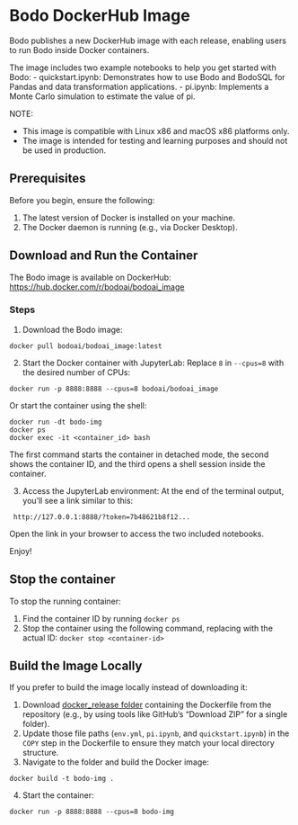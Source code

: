 # Bodo DockerHub Image

Bodo publishes a new DockerHub image with each release, enabling users to run Bodo inside Docker containers.

The image includes two example notebooks to help you get started with Bodo:
    - quickstart.ipynb: Demonstrates how to use Bodo and BodoSQL for Pandas and data transformation applications.
    - pi.ipynb: Implements a Monte Carlo simulation to estimate the value of pi.

NOTE: 
- This image is compatible with Linux x86 and macOS x86 platforms only.
- The image is intended for testing and learning purposes and should not be used in production.

## Prerequisites
Before you begin, ensure the following:

1. The latest version of Docker is installed on your machine.
2. The Docker daemon is running (e.g., via Docker Desktop).

## Download and Run the Container

The Bodo image is available on DockerHub:
https://hub.docker.com/r/bodoai/bodoai_image

### Steps

1. Download the Bodo image:
```shell
docker pull bodoai/bodoai_image:latest
```

2. Start the Docker container with JupyterLab:
Replace `8` in `--cpus=8` with the desired number of CPUs:

```shell
docker run -p 8888:8888 --cpus=8 bodoai/bodoai_image
```

Or start the container using the shell:
```
docker run -dt bodo-img
docker ps  
docker exec -it <container_id> bash
```
The first command starts the container in detached mode, the second shows the container ID, and the third opens a shell session inside the container.

3. Access the JupyterLab environment:
At the end of the terminal output, you’ll see a link similar to this:

```shell
 http://127.0.0.1:8888/?token=7b48621b8f12...
```
Open the link in your browser to access the two included notebooks.

Enjoy!

## Stop the container
To stop the running container:
1. Find the container ID by running `docker ps`
2. Stop the container using the following command, replacing <container-id> with the actual ID: `docker stop <container-id>`

## Build the Image Locally
If you prefer to build the image locally instead of downloading it:
1. Download [docker_release folder](https://github.com/bodo-ai/Bodo/tree/main/buildscripts/docker) containing the Dockerfile from the repository (e.g., by using tools like GitHub’s “Download ZIP” for a single folder).
2. Update those file paths (`env.yml`, `pi.ipynb`, and `quickstart.ipynb`) in the `COPY` step in the  Dockerfile to ensure they match your local directory structure.
3. Navigate to the folder and build the Docker image:

```shell
docker build -t bodo-img .
```

4. Start the container:

```shell
docker run -p 8888:8888 --cpus=8 bodo-img
```
